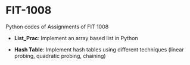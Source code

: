 # FIT-1008

Python codes of Assignments of FIT 1008

- **List_Prac**: Implement an array based list in Python

- **Hash Table**: Implement hash tables using different techniques (linear probing, quadratic probing, chaining)
